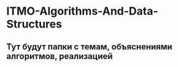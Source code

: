 # ITMO-Algorithms-And-Data-Structures
## Тут будут папки с темам, объяснениями алгоритмов, реализацией